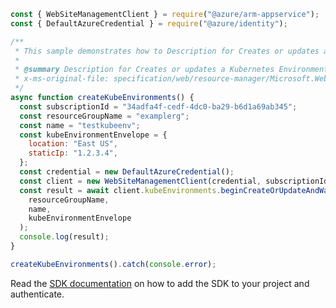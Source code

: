 ```javascript
const { WebSiteManagementClient } = require("@azure/arm-appservice");
const { DefaultAzureCredential } = require("@azure/identity");

/**
 * This sample demonstrates how to Description for Creates or updates a Kubernetes Environment.
 *
 * @summary Description for Creates or updates a Kubernetes Environment.
 * x-ms-original-file: specification/web/resource-manager/Microsoft.Web/stable/2021-03-01/examples/KubeEnvironments_CreateOrUpdate.json
 */
async function createKubeEnvironments() {
  const subscriptionId = "34adfa4f-cedf-4dc0-ba29-b6d1a69ab345";
  const resourceGroupName = "examplerg";
  const name = "testkubeenv";
  const kubeEnvironmentEnvelope = {
    location: "East US",
    staticIp: "1.2.3.4",
  };
  const credential = new DefaultAzureCredential();
  const client = new WebSiteManagementClient(credential, subscriptionId);
  const result = await client.kubeEnvironments.beginCreateOrUpdateAndWait(
    resourceGroupName,
    name,
    kubeEnvironmentEnvelope
  );
  console.log(result);
}

createKubeEnvironments().catch(console.error);
```

Read the [SDK documentation](https://github.com/Azure/azure-sdk-for-js/blob/%40azure%2Farm-appservice_12.0.0/sdk/appservice/arm-appservice/README.md) on how to add the SDK to your project and authenticate.

